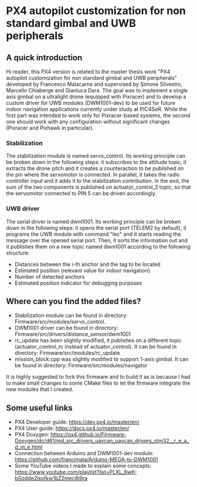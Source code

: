 # PX4 autopilot customization for non standard gimbal and UWB peripherals

## A quick introduction
Hi reader, this PX4 version is related to the master thesis work "PX4 autopilot customization for non standard gimbal and UWB peripherals" developed by Francesco Malacarne and supervised by Simone Silvestro, Marcello Chiaberge and Gianluca Dara. The goal was to implement a single axis gimbal on a ultralight drone (equipped with Pixracer) and to develop a custom driver for UWB modules (DWM1001-dev) to be used for future indoor navigation applications currently under study at PIC4SeR. While the first part was intended to work only for Pixracer-based systems, the second one should work with any configuration without significant changes (Pixracer and Pixhawk in particular).

### Stabilization
The stabilization module is named servo_control. Its working principle can be broken down in the following steps: it subscribes to the attitude topic, it extracts the drone pitch and it creates a counteraction to be published on the pin where the servomotor is connected. In parallel, it takes the radio controller input and it adds it to the stabilization contribution. In the end, the sum of the two components is published on actuator_control_3 topic, so that the servomotor connected to PIN 5 can be driven accordingly.

### UWB driver
The serial driver is named dwm1001. Its working principle can be broken down in the following steps: it opens the serial port (TELEM2 by default), it programs the UWB module with command "lec" and it starts reading the message over the opened serial port. Then, it sorts the information out and it publishes them on a new topic named dwm1001 according to the following structure:
- Distances between the i-th anchor and the tag to be located
- Estimated position (relevant value for indoor navigation)
- Number of detected anchors
- Estimated position indicator for debugging purposes

## Where can you find the added files?
- Stabilization module can be found in directory: Firmware/src/modules/servo_control.
- DWM1001 driver can be found in directory: Firmware/src/drivers/distance_sensor/dwm1001
- rc_update has been slightly modified, it publishes on a different topic (actuator_control_rc instead of actuator_control). It can be found in directory: Firmware/src/modules/rc_update
- mission_block.cpp was slightly modified to support 1-axis gimbal. It can be found in directory: Firmware/src/modules/navigator

It is highly suggested to fork this firmware and to build it as is because I had to make small changes to some CMake files to let the firmware integrate the new modules that I created.

## Some useful links
- PX4 Developer guide: https://dev.px4.io/master/en/
- PX4 User guide: https://docs.px4.io/master/en/
- PX4 Doxygen: https://px4.github.io/Firmware-Doxygen/dc/d61/md_src_drivers_uavcan_uavcan_drivers_stm32__r_e_a_d_m_e.html
- Connection between Arduino and DWM1001-dev module: https://github.com/francimala/Arduino-MEGA-to-DWM1001
- Some YouTube videos I made to explain some concepts: https://www.youtube.com/playlist?list=PLXL_6wK-bGzdde2lsofkw1bZ2mec8i9ra
